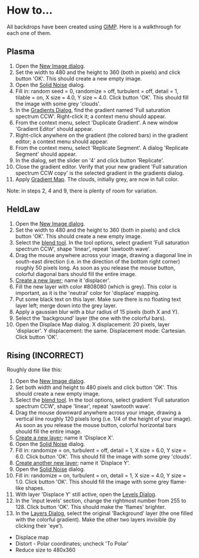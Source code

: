 # How to...

All backdrops have been created using [GIMP](http://www.gimp.org).
Here is a walkthrough for each one of them.

## Plasma

1. Open the [New Image dialog](http://docs.gimp.org/en/gimp-file-new.html).
2. Set the width to 480 and the height to 360 (both in pixels) and click button 'OK'. This should create a new empty image.
3. Open the [Solid Noise](http://docs.gimp.org/en/plug-in-solid-noise.html) dialog.
4. Fill in: random seed = 0, randomize = off, turbulent = off, detail = 1, tilable = on, X size = 4.0, Y size = 4.0. Click button 'OK'. This should fill the image with some grey 'clouds'.
5. In the [Gradients Dialog](http://docs.gimp.org/en/gimp-gradient-dialog.html), find the gradient named 'Full saturation spectrum CCW'. Right-click it; a context menu should appear.
6. From the context menu, select 'Duplicate Gradient'. A new window 'Gradient Editor' should appear.
7. Right-click anywhere on the gradient (the colored bars) in the gradient editor; a context menu should appear.
8. From the context menu, select 'Replicate Segment'. A dialog 'Replicate Segment' should appear.
9. In the dialog, set the slider on '4' and click button 'Replicate'.
10. Close the gradient editor. Verify that your new gradient 'Full saturation spectrum CCW copy' is the selected gradient in the gradients dialog.
11. Apply [Gradient Map](http://docs.gimp.org/en/plug-in-gradmap.html). The clouds, initially grey, are now in full color.

Note: in steps 2, 4 and 9, there is plenty of room for variation.

## HeldLaw

1. Open the [New Image dialog](http://docs.gimp.org/en/gimp-file-new.html).
2. Set the width to 480 and the height to 360 (both in pixels) and click button 'OK'. This should create a new empty image.
3. Select the [blend tool](http://docs.gimp.org/en/gimp-tool-blend.html). In the tool options, select gradient 'Full saturation spectrum CCW', shape 'linear', repeat 'sawtooth wave'.
4. Drag the mouse anywhere across your image, drawing a diagonal line in south-east direction (i.e. in the direction of the bottom right corner) roughly 50 pixels long. As soon as you release the mouse button, colorful diagonal bars should fill the entire image.
5. [Create a new layer](http://docs.gimp.org/en/gimp-layer-new.html); name it 'displacer'.
6. Fill the new layer with color #808080 (which is grey). This color is important, as it is the 'neutral' color for 'displace' mapping.
7. Put some black text on this layer. Make sure there is no floating text layer left; merge down into the grey layer.
8. Apply a gaussian blur with a blur radius of 15 pixels (both X and Y).
9. Select the 'background' layer (the one with the colorful bars).
10. Open the Displace Map dialog. X displacement: 20 pixels, layer 'displacer'. Y displacement: the same. Displacement mode: Cartesian. Click button 'OK'.

## Rising (INCORRECT)

Roughly done like this:
1. Open the [New Image dialog](http://docs.gimp.org/en/gimp-file-new.html).
2. Set both width and height to 480 pixels and click button 'OK'. This should create a new empty image.
3. Select the [blend tool](http://docs.gimp.org/en/gimp-tool-blend.html). In the tool options, select gradient 'Full saturation spectrum CCW', shape 'linear', repeat 'sawtooth wave'.
4. Drag the mouse downward anywhere across your image, drawing a vertical line roughly 120 pixels long (i.e. 1/4 of the height of your image). As soon as you release the mouse button, colorful horizontal bars should fill the entire image.
5. [Create a new layer](http://docs.gimp.org/en/gimp-layer-new.html); name it 'Displace X'.
6. Open the [Solid Noise](http://docs.gimp.org/en/plug-in-solid-noise.html) dialog.
7. Fill in: randomize = on, turbulent = off, detail = 1, X size = 6.0, Y size = 6.0. Click button 'OK'. This should fill the image with some grey 'clouds'.
8. [Create another new layer](http://docs.gimp.org/en/gimp-layer-new.html); name it 'Displace Y'.
9. Open the [Solid Noise](http://docs.gimp.org/en/plug-in-solid-noise.html) dialog.
10. Fill in: randomize = on, turbulent = on, detail = 1, X size = 4.0, Y size = 1.0. Click button 'OK'. This should fill the image with some grey flame-like shapes.
11. With layer 'Displace Y' still active, open the [Levels Dialog](http://docs.gimp.org/en/gimp-tool-levels.html).
12. In the 'input levels' section, change the rightmost number from 255 to 128. Click button 'OK'. This should make the 'flames' brighter.
13. In the [Layers Dialog](http://docs.gimp.org/en/gimp-dialogs-structure.html#gimp-layer-dialog), select the original 'Background' layer (the one filled with the colorful gradient). Make the other two layers invisible (by clicking their 'eye').
- Displace map
- Distort - Polar coordinates; uncheck 'To Polar'
- Reduce size to 480x360
